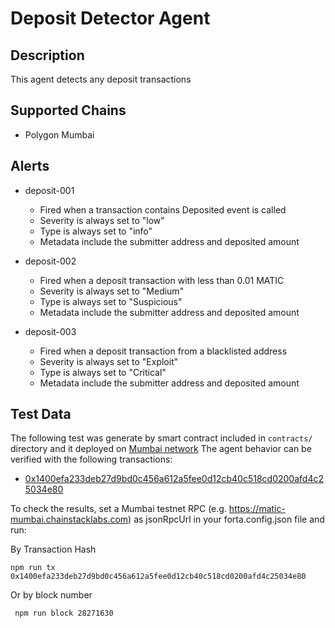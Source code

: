 # Deposit Detector Agent

## Description

This agent detects any deposit transactions

## Supported Chains

- Polygon Mumbai

## Alerts

- deposit-001

  - Fired when a transaction contains Deposited event is called
  - Severity is always set to "low"
  - Type is always set to "info"
  - Metadata include the submitter address and deposited amount

- deposit-002

  - Fired when a deposit transaction with less than 0.01 MATIC
  - Severity is always set to "Medium"
  - Type is always set to "Suspicious"
  - Metadata include the submitter address and deposited amount

- deposit-003
  - Fired when a deposit transaction from a blacklisted address
  - Severity is always set to "Exploit"
  - Type is always set to "Critical"
  - Metadata include the submitter address and deposited amount

## Test Data
The following test was generate by smart contract included in `contracts/` directory and it deployed on [Mumbai network](https://mumbai.polygonscan.com/address/0xa87db9fe057cff6e296586bec6a6982a5a9b44b0)
The agent behavior can be verified with the following transactions:

-  [0x1400efa233deb27d9bd0c456a612a5fee0d12cb40c518cd0200afd4c25034e80](https://mumbai.polygonscan.com/tx/0x1400efa233deb27d9bd0c456a612a5fee0d12cb40c518cd0200afd4c25034e80)

To check the results, set a Mumbai testnet RPC (e.g. https://matic-mumbai.chainstacklabs.com) as jsonRpcUrl in your forta.config.json file and run:

By Transaction Hash
```
npm run tx 0x1400efa233deb27d9bd0c456a612a5fee0d12cb40c518cd0200afd4c25034e80
```

Or by block number
``` 
 npm run block 28271630
```